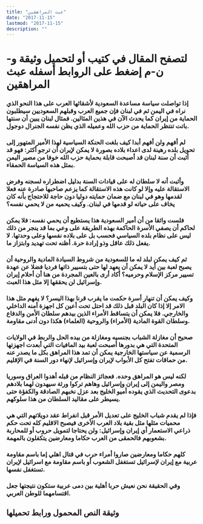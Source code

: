 ```yaml
---
title: "عبث المراهقين"
date: "2017-11-15"
lastmod: "2017-11-15"
description: ""
---
```

# **لتصفح المقال في كتيب أو لتحميل وثيقة و-ن-م إضغط على الروابط أسفله** **عبث المراهقين**

### إذا تواصلت سياسة مساعدة السعودية لأشقائها العرب على هذا النحو الذي نراه في اليمن ثم في لبنان فإن جميع العرب وقبلهم السعوديين سيطلبون الحماية من إيران كما يحدث الآن في هذين المثالين. فمثال لبنان يبين أن سنتها باتت تنتظر الحماية من حزب الله وعميله الذي يظن نفسه الجنرال دوجول.

### لم أفهم ولن أفهم أبدا كيف بلغت الحنكة السياسية لهذا الأمير المتهور إلى تحويل بلده رهينة لدى اعداء بلاده بصورة لا يمكن لإيران أن ترجو أكثر: فهو قد أثبت أن سنة لبنان قد أصبحت قابلة بحماية حزب الله خوفا من مصير اليمن بمثل هذه السياسة الحمقاء.

### وأثبت أنه لا سلطان له على قيادات السنة بدليل اضطراره لسجنه وفرض الاستقالة عليه وإلا لو كانت هذه الاستقالة كما يزعم صاحبها صادرة عنه فعلا لقدمها وهو في لبنان مع ضمان حمايته دوليا دون حاجة للاحتجاج بأنه كان يخاف على حياته لو قدمها في لبنان. وكيف يحميه من لا يحمي نفسه؟

### فلست واثقا من أن أمير السعودية هذا يستطيع أن يحمي نفسه: فلا يمكن لحاكم أن يصفي الأسرة الحاكمة بهذه الطريقة على وعي بما قد ينجر من ذلك ليس على نظام بلده السياسي فحسب بل على بلاده نفسها وعلى وحدتها. لا يفعل ذلك عاقل وذو إرادة حرة. أظنه تحت تهديد وابتزاز ما.

### ثم كيف يمكن لبلد له ما للسعودية من شروط السيادة المادية والروحية أن يصبح لعبة بين أيد لا يمكن أن يعهد لها حتى بتسيير ذاتها فرديا فضلا عن عهدة تسيير مركز الإسلام وحرميه؟ أكاد أرى بالعين المجردة من هنا أن أحلام إيران وإسرائيل لن يحققها إلا مثل هذا العبث.

### وكيف يمكن أن تنهار أسرة حكمت ما يقرب قرنا بهذا اليسر؟ لا يفهم مثل هذا الامر إلا إذا كان البلد قبل ذلك قد احتل تحت أعين كل اجهزة أمنه الداخلي والخارجي. فلا يمكن أن يتساقط الأمراء الذين بيدهم سلطان الأمن والدفاع وسلطان القوة المادية (الأمراء) والروحية (العلماء) هكذا دون أدنى مقاومة.

### صحيح أن مغازلة الشباب بجنسيه ومغازلة من بيده الحل والربط في الولايات المتحدة التي هي بدورها أصبحت لعبة بيد المافيات التي أبعدت اجهزتها الرسمية عن سياستها الخارجية يمكن أن تمد هذا المراهق بكل ما يصدر عنه من حماقات تفتح كل الأبواب لإيران وإسرائيل لإنهاء دور السنة في الإقليم.

### لكنه ليس هو المراهق وحده. فعجائز النظام من قبله أهدوا العراق وسوريا ومصر واليمن إلى إيران وإسرائيل وهاهم تركوا ورثة سيهدون لهما بلادهم بدعوى التحديث الذي يقوده أميو الخليج بعد عزل نخبهم الصادقة والكفؤة حتى يسيطر على مقاليد السلطان من هذا سلوكهم.

### فإذا لم يقدم شباب الخليج على تعديل الأمر قبل انفراط عقد دويلاتهم التي هي محميات مثلها مثل بقية بلاد العرب الأخرى فيصبح الاقليم كله تحت حكم ذراعي الاستعمار أي إيران وإسرائيل: ولن يحتاجا لتمويل حروب أو للمحاربة بشعوبهم فالحمقى من العرب حكاما ومعارضين يتكفلون بالمهمة.

### كلهم حكاما ومعارضين صاروا أمراء حرب في قتال اهلي إما باسم مقاومة عربية مع إيران لإسرائيل تستغفل الشعوب أو باسم مقاومة مع اسرائيل لإيران تستغفل نفسها.

### وفي الحقيقة نحن نعيش حربا أهلية بين دمى عربية ستكون نتيجتها جعل اقتسامهما للوطن العربي.

## وثيقة النص المحمول ورابط تحميلها

###